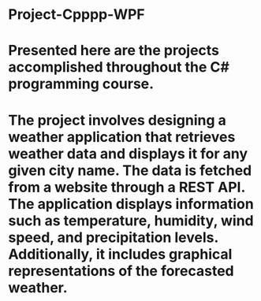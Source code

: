 # Project-Cpppp-WPF
# Presented here are the projects accomplished throughout the C# programming course.
# The project involves designing a weather application that retrieves weather data and displays it for any given city name. The data is fetched from a website through a REST API. The application displays information such as temperature, humidity, wind speed, and precipitation levels. Additionally, it includes graphical representations of the forecasted weather.
